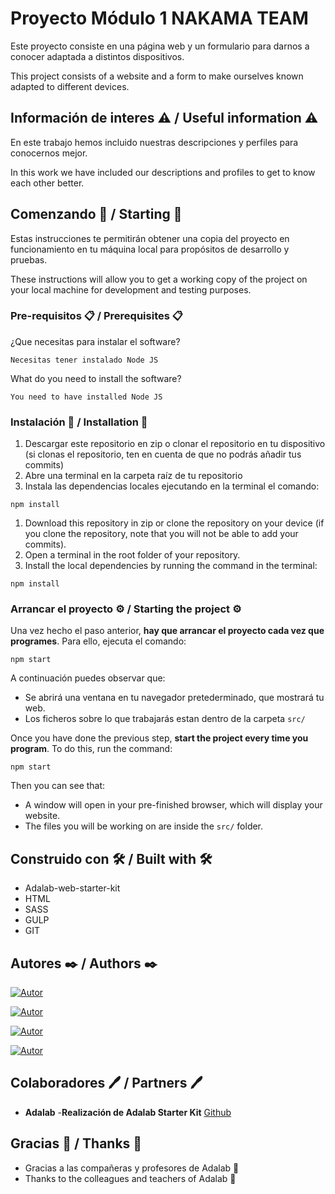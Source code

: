 # Proyecto Módulo 1 NAKAMA TEAM

Este proyecto consiste en una página web y un formulario para darnos a conocer adaptada a distintos dispositivos.

This project consists of a website and a form to make ourselves known adapted to different devices.

## Información de interes ⚠️ / Useful information ⚠️

En este trabajo hemos incluido nuestras descripciones y perfiles para conocernos mejor.

In this work we have included our descriptions and profiles to get to know each other better.

## Comenzando 🚀 / Starting 🚀

Estas instrucciones te permitirán obtener una copia del proyecto en funcionamiento en tu máquina local para propósitos de desarrollo y pruebas.

These instructions will allow you to get a working copy of the project on your local machine for development and testing purposes.

### Pre-requisitos 📋 / Prerequisites 📋

¿Que necesitas para instalar el software?

```
Necesitas tener instalado Node JS
```

What do you need to install the software?

```
You need to have installed Node JS
```

### Instalación 🔧 / Installation 🔧

1. Descargar este repositorio en zip o clonar el repositorio en tu dispositivo (si clonas el repositorio, ten en cuenta de que no podrás añadir tus commits)
2. Abre una terminal en la carpeta raíz de tu repositorio
3. Instala las dependencias locales ejecutando en la terminal el comando:

```
npm install
```

1. Download this repository in zip or clone the repository on your device (if you clone the repository, note that you will not be able to add your commits).
2. Open a terminal in the root folder of your repository.
3. Install the local dependencies by running the command in the terminal:

```
npm install
```

### Arrancar el proyecto ⚙️ / Starting the project ⚙️

Una vez hecho el paso anterior, **hay que arrancar el proyecto cada vez que programes**. Para ello, ejecuta el comando:

```
npm start
```

A continuación puedes observar que:

- Se abrirá una ventana en tu navegador pretederminado, que mostrará tu web.
- Los ficheros sobre lo que trabajarás estan dentro de la carpeta `src/`

Once you have done the previous step, **start the project every time you program**. To do this, run the command:

```
npm start
```

Then you can see that:

- A window will open in your pre-finished browser, which will display your website.
- The files you will be working on are inside the `src/` folder.

## Construido con 🛠️ / Built with 🛠️

- Adalab-web-starter-kit
- HTML
- SASS
- GULP
- GIT

## Autores ✒️ / Authors ✒️

[![Autor](https://img.shields.io/badge/-Diana_M%C3%A1rmol-grey?style=flat-square&logo=github&labelColor=grey&color=50c7de)](https://github.com/dianaString)

[![Autor](https://img.shields.io/badge/-Mayte_Gonz%C3%A1lez-grey?style=flat-square&logo=github&labelColor=grey&color=6c8ef7)](https://github.com/MayteGonz)

[![Autor](https://img.shields.io/badge/-Aranzazu_Barrutia-purple?style=flat-square&logo=github&labelColor=grey&color=cb71fa)](https://github.com/Aranzazu-Barrutia)

[![Autor](https://img.shields.io/badge/-Ainhoa_de_las_Heras-pink?style=flat-square&logo=github&labelColor=grey&color=fd7ca6)](https://github.com/Ainhoadlhs)


## Colaboradores 🖊️ / Partners 🖊️

- **Adalab** -**Realización de Adalab Starter Kit** [Github](https://github.com/Adalab)

## Gracias 🎁 / Thanks 🎁

- Gracias a las compañeras y profesores de Adalab 🍺
- Thanks to the colleagues and teachers of Adalab 🍺
